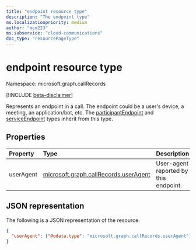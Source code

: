 ```yaml
---
title: "endpoint resource type"
description: "The endpoint type"
ms.localizationpriority: medium
author: "mcm223"
ms.subservice: "cloud-communications"
doc_type: "resourcePageType"
---
```


# endpoint resource type

Namespace: microsoft.graph.callRecords

[!INCLUDE [beta-disclaimer](../../includes/beta-disclaimer.md)]

Represents an endpoint in a call. The endpoint could be a user's device, a meeting,
an application/bot, etc. The [participantEndpoint](callrecords-participantendpoint.md) and
[serviceEndpoint](callrecords-serviceendpoint.md) types inherit from this type.

## Properties

| Property     | Type        | Description |
|:-------------|:------------|:------------|
|userAgent|[microsoft.graph.callRecords.userAgent](callrecords-useragent.md)|User-agent reported by this endpoint.|

## JSON representation

The following is a JSON representation of the resource.

<!-- {
  "blockType": "resource",
  "optionalProperties": [

  ],
  "@odata.type": "microsoft.graph.callRecords.endpoint",
  "baseType": null
}-->

```json
{
  "userAgent": {"@odata.type": "microsoft.graph.callRecords.userAgent"}
}
```

<!-- uuid: 16cd6b66-4b1a-43a1-adaf-3a886856ed98
2019-02-04 14:57:30 UTC -->
<!-- {
  "type": "#page.annotation",
  "description": "endpoint resource",
  "keywords": "",
  "section": "documentation",
  "tocPath": ""
}-->

